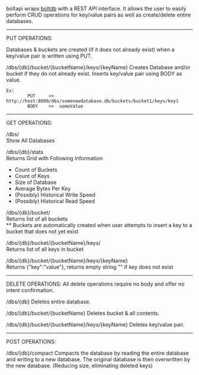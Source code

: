 
boltapi wraps <a href="https://github.com/boltdb/bolt">boltdb</a> with a REST API interface. 
It allows the user to easily perform CRUD operations for key/value pairs as well as create/delete entire databases.


*********************************************************************************************
PUT OPERATIONS:

Databases & buckets are created (if it does not already exist) when a key/value pair is written using PUT.

/dbs/{db}/bucket/{bucketName}/keys/{keyName}
Creates Database and/or bucket if they do not already exist. Inserts key/value pair using BODY as value.

    Ex:
            PUT 	>> 	http://host:8080/dbs/somenewdatabase.db/buckets/bucket1/keys/key1
            BODY 	>>	someValue 

*********************************************************************************************
GET OPERATIONS:

/dbs/ <br>
Show All Databases

/dbs/{db}/stats <br>
Returns Grid with Following Information <br>
<ul>
<li>Count of Buckets</li>
<li>Count of Keys</li>
<li>Size of Database</li>
<li>Average Bytes Per Key</li>
<li>(Possibly) Historical Write Speed</li>
<li>(Possibly) Historical Read Speed</li>
</ul>
/dbs/{db}/bucket/<br>
Returns list of all buckets<br>
    ** Buckets are automatically created when user attempts to insert a key to a bucket that does not yet exist

/dbs/{db}/bucket/{bucketName}/keys/<br>
Returns list of all keys in bucket

/dbs/{db}/bucket/{bucketName}/keys/{keyName}<br>
Returns {"key":"value"}, returns empty string "" if key does not exist

*********************************************************************************************
DELETE OPERATIONS:
All delete operations require no body and offer no intent confirmation.

/dbs/{db}
Deletes entire database.

/dbs/{db}/bucket/{bucketName}
Deletes bucket & all contents.

/dbs/{db}/bucket/{bucketName}/keys/{keyName}
Deletes key/value pair.

*********************************************************************************************
POST OPERATIONS:

/dbs/{db}/compact
Compacts the database by reading the entire database and writing to a new database.
The original database is then overwritten by the new database. (Reducing size, eliminating deleted keys)